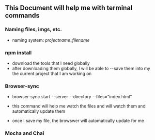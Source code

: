 ## This Document will help me with terminal commands

### Naming files, imgs, etc.

* naming system: _projectname_filename_


### npm install

  * download the tools that I need globally
  * after downloading them globally, I will be able to
    --save them into my the current project that I am working on

### Browser-sync

  * browser-sync start --server --directory --files="index.html"

+ this command will help me watch the files and will watch them and automatically update them

+ once I save my file, the browswer will automatically update for me


### Mocha and Chai


###
